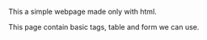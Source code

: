 This a simple webpage made only with html.

This page contain basic tags, table and form we can use.
